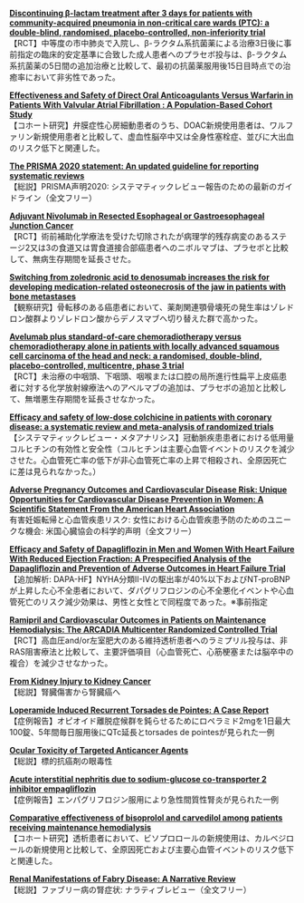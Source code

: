 [**Discontinuing β-lactam treatment after 3 days for patients with community-acquired pneumonia in non-critical care wards (PTC): a double-blind, randomised, placebo-controlled, non-inferiority trial**](https://pubmed.ncbi.nlm.nih.gov/33773631/)  
【RCT】中等度の市中肺炎で入院し、β-ラクタム系抗菌薬による治療3日後に事前指定の臨床的安定基準に合致した成人患者へのプラセボ投与は、β-ラクタム系抗菌薬の5日間の追加治療と比較して、最初の抗菌薬服用後15日目時点での治癒率において非劣性であった。

[**Effectiveness and Safety of Direct Oral Anticoagulants Versus Warfarin in Patients With Valvular Atrial Fibrillation : A Population-Based Cohort Study**](https://pubmed.ncbi.nlm.nih.gov/33780291/)  
【コホート研究】弁膜症性心房細動患者のうち、DOAC新規使用患者は、ワルファリン新規使用患者と比較して、虚血性脳卒中又は全身性塞栓症、並びに大出血のリスク低下と関連した。

[**The PRISMA 2020 statement: An updated guideline for reporting systematic reviews**](https://pubmed.ncbi.nlm.nih.gov/33780438/)  
【総説】PRISMA声明2020: システマティックレビュー報告のための最新のガイドライン（全文フリー）

[**Adjuvant Nivolumab in Resected Esophageal or Gastroesophageal Junction Cancer**](https://pubmed.ncbi.nlm.nih.gov/33789008/)  
【RCT】術前補助化学療法を受けた切除されたが病理学的残存病変のあるステージ2又は3の食道又は胃食道接合部癌患者へのニボルマブは、プラセボと比較して、無病生存期間を延長させた。

[**Switching from zoledronic acid to denosumab increases the risk for developing medication-related osteonecrosis of the jaw in patients with bone metastases**](https://pubmed.ncbi.nlm.nih.gov/33791853/)  
【観察研究】骨転移のある癌患者において、薬剤関連顎骨壊死の発生率はゾレドロン酸群よりゾレドロン酸からデノスマブへ切り替えた群で高かった。

[**Avelumab plus standard-of-care chemoradiotherapy versus chemoradiotherapy alone in patients with locally advanced squamous cell carcinoma of the head and neck: a randomised, double-blind, placebo-controlled, multicentre, phase 3 trial**](https://pubmed.ncbi.nlm.nih.gov/33794205/)  
【RCT】未治療の中咽頭、下咽頭、咽喉または口腔の局所進行性扁平上皮癌患者に対する化学放射線療法へのアベルマブの追加は、プラセボの追加と比較して、無増悪生存期間を延長させなかった。

[**Efficacy and safety of low-dose colchicine in patients with coronary disease: a systematic review and meta-analysis of randomized trials**](https://pubmed.ncbi.nlm.nih.gov/33769515/)  
【システマティックレビュー・メタアナリシス】冠動脈疾患患者における低用量コルヒチンの有効性と安全性（コルヒチンは主要心血管イベントのリスクを減少させた。心血管死亡率の低下が非心血管死亡率の上昇で相殺され、全原因死亡に差は見られなかった。）

[**Adverse Pregnancy Outcomes and Cardiovascular Disease Risk: Unique Opportunities for Cardiovascular Disease Prevention in Women: A Scientific Statement From the American Heart Association**](https://pubmed.ncbi.nlm.nih.gov/33779213/)  
有害妊娠転帰と心血管疾患リスク: 女性における心血管疾患予防のためのユニークな機会: 米国心臓協会の科学的声明（全文フリー）

[**Efficacy and Safety of Dapagliflozin in Men and Women With Heart Failure With Reduced Ejection Fraction: A Prespecified Analysis of the Dapagliflozin and Prevention of Adverse Outcomes in Heart Failure Trial**](https://pubmed.ncbi.nlm.nih.gov/33787831/)  
【追加解析: DAPA-HF】NYHA分類II-IVの駆出率が40%以下およびNT-proBNPが上昇した心不全患者において、ダパグリフロジンの心不全悪化イベントや心血管死亡のリスク減少効果は、男性と女性とで同程度であった。※事前指定

[**Ramipril and Cardiovascular Outcomes in Patients on Maintenance Hemodialysis: The ARCADIA Multicenter Randomized Controlled Trial**](https://pubmed.ncbi.nlm.nih.gov/33782036/)  
【RCT】高血圧and/or左室肥大のある維持透析患者へのラミプリル投与は、非RAS阻害療法と比較して、主要評価項目（心血管死亡、心筋梗塞または脳卒中の複合）を減少させなかった。

[**From Kidney Injury to Kidney Cancer**](https://pubmed.ncbi.nlm.nih.gov/33794229/)  
【総説】腎臓傷害から腎臓癌へ

[**Loperamide Induced Recurrent Torsades de Pointes: A Case Report**](https://pubmed.ncbi.nlm.nih.gov/33779357/)  
【症例報告】オピオイド離脱症候群を鈍らせるためにロペラミド2mgを1日最大100錠、5年間毎日服用後にQTc延長とtorsades de pointesが見られた一例

[**Ocular Toxicity of Targeted Anticancer Agents**](https://pubmed.ncbi.nlm.nih.gov/33788182/)  
【総説】標的抗癌剤の眼毒性

[**Acute interstitial nephritis due to sodium-glucose co-transporter 2 inhibitor empagliflozin**](https://pubmed.ncbi.nlm.nih.gov/33777384/)  
【症例報告】エンパグリフロジン服用により急性間質性腎炎が見られた一例

[**Comparative effectiveness of bisoprolol and carvedilol among patients receiving maintenance hemodialysis**](https://pubmed.ncbi.nlm.nih.gov/33779636/)  
【コホート研究】透析患者において、ビソプロロールの新規使用は、カルベジロールの新規使用と比較して、全原因死亡および主要心血管イベントのリスク低下と関連した。

[**Renal Manifestations of Fabry Disease: A Narrative Review**](https://pubmed.ncbi.nlm.nih.gov/33786192/)  
【総説】ファブリー病の腎症状: ナラティブレビュー（全文フリー）

